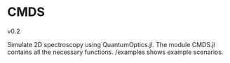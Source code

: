 # CMDS

v0.2


 Simulate 2D spectroscopy using QuantumOptics.jl. The module CMDS.jl contains all the necessary functions. /examples shows example scenarios.
